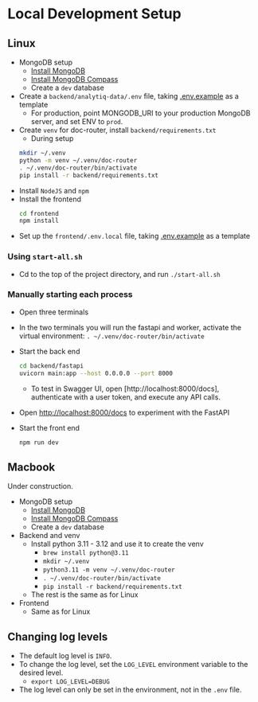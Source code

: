 # Local Development Setup

## Linux
* MongoDB setup
  * [Install MongoDB](https://medium.com/@nkav2447/how-to-download-and-install-mongodb-on-fedora-40-2db148a7c2f0)
  * [Install MongoDB Compass](https://www.mongodb.com/try/download/compass)
  * Create a `dev` database
* Create a `backend/analytiq-data/.env` file, taking [.env.example](../backend/analytiq_data/.env.example) as a template
  * For production, point MONGODB_URI to your production MongoDB server, and set ENV to `prod`.
* Create `venv` for doc-router, install `backend/requirements.txt`
  * During setup
  ```bash
  mkdir ~/.venv
  python -m venv ~/.venv/doc-router
  . ~/.venv/doc-router/bin/activate
  pip install -r backend/requirements.txt
  ```
* Install `NodeJS` and `npm`
* Install the frontend
  ```bash
  cd frontend
  npm install
  ```
* Set up the `frontend/.env.local` file, taking [.env.example](../frontend/.env.example) as a template

### Using `start-all.sh`
* Cd to the top of the project directory, and run `./start-all.sh`

### Manually starting each process
* Open three terminals
* In the two terminals you will run the fastapi and worker, activate the virtual environment: `. ~/.venv/doc-router/bin/activate`
* Start the back end
  ```bash
  cd backend/fastapi
  uvicorn main:app --host 0.0.0.0 --port 8000
  ```
  * To test in Swagger UI, open [http://localhost:8000/docs], authenticate with a user token, and execute any API calls.
* Open [http://localhost:8000/docs](http://localhost:8000/docs) to experiment with the FastAPI

* Start the front end
  ```bash
  npm run dev
  ```

## Macbook
Under construction.
* MongoDB setup
  * [Install MongoDB](https://www.mongodb.com/docs/manual/tutorial/install-mongodb-on-os-x/)
  * [Install MongoDB Compass](https://www.mongodb.com/try/download/compass)
  * Create a `dev` database
* Backend and venv
  * Install python 3.11 - 3.12 and use it to create the venv
    * `brew install python@3.11`
    * `mkdir ~/.venv`
    * `python3.11 -m venv ~/.venv/doc-router`
    * `. ~/.venv/doc-router/bin/activate`
    * `pip install -r backend/requirements.txt`
  * The rest is the same as for Linux
* Frontend
  * Same as for Linux

## Changing log levels
* The default log level is `INFO`.
* To change the log level, set the `LOG_LEVEL` environment variable to the desired level.
  * `export LOG_LEVEL=DEBUG`
* The log level can only be set in the environment, not in the `.env` file.
